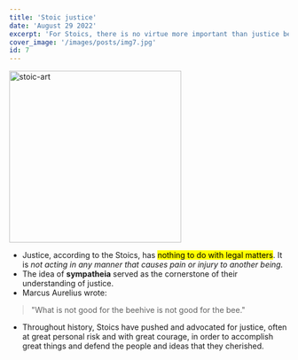 ```yaml
---
title: 'Stoic justice'
date: 'August 29 2022'
excerpt: 'For Stoics, there is no virtue more important than justice because it influences all other virtues.'
cover_image: '/images/posts/img7.jpg'
id: 7
---
```


<img src='/images/posts/img7.jpg' width='310' alt='stoic-art' />

- Justice, according to the Stoics, has <mark>nothing to do with legal matters</mark>.
  It is _not acting in any manner that causes pain or injury to another being._
- The idea of **sympatheia** served as the cornerstone of their understanding of justice.
- Marcus Aurelius wrote:

> "What is not good for the beehive is not good for the bee."

- Throughout history, Stoics have pushed and advocated for justice, often at great personal risk and with great courage, in order to accomplish great things and defend the people and ideas that they cherished.
